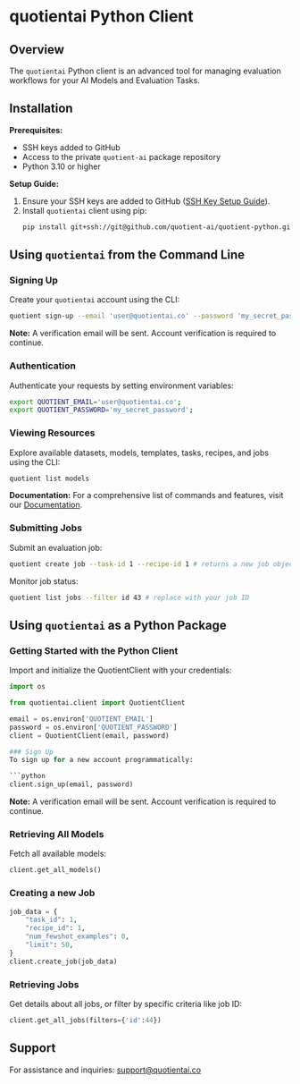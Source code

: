 # quotientai Python Client

## Overview

The `quotientai` Python client is an advanced tool for managing evaluation workflows for your AI Models and Evaluation Tasks.

## Installation


**Prerequisites:**
- SSH keys added to GitHub
- Access to the private `quotient-ai` package repository
- Python 3.10 or higher

**Setup Guide:**
1. Ensure your SSH keys are added to GitHub ([SSH Key Setup Guide](https://docs.github.com/en/authentication/connecting-to-github-with-ssh/generating-a-new-ssh-key-and-adding-it-to-the-ssh-agent)).
2. Install `quotientai` client using pip:
   ```bash
   pip install git+ssh://git@github.com/quotient-ai/quotient-python.git@basic_cli
   ```

## Using `quotientai` from the Command Line

### Signing Up
Create your `quotientai` account using the CLI:

```bash
quotient sign-up --email 'user@quotientai.co' --password 'my_secret_password'
```
**Note:** A verification email will be sent. Account verification is required to continue.

### Authentication
Authenticate your requests by setting environment variables:
```bash
export QUOTIENT_EMAIL='user@quotientai.co';
export QUOTIENT_PASSWORD='my_secret_password';
```

### Viewing Resources
Explore available datasets, models, templates, tasks, recipes, and jobs using the CLI:
```bash
quotient list models
```
**Documentation:** For a comprehensive list of commands and features, visit our [Documentation](<Docs page URL>).

### Submitting Jobs
Submit an evaluation job:
```bash
quotient create job --task-id 1 --recipe-id 1 # returns a new job object
```
Monitor job status:
```bash
quotient list jobs --filter id 43 # replace with your job ID
```

## Using `quotientai` as a Python Package

### Getting Started with the Python Client
Import and initialize the QuotientClient with your credentials:

```python
import os

from quotientai.client import QuotientClient

email = os.environ['QUOTIENT_EMAIL']
password = os.environ['QUOTIENT_PASSWORD']
client = QuotientClient(email, password)

### Sign Up
To sign up for a new account programmatically:

```python
client.sign_up(email, password)
```
**Note:** A verification email will be sent. Account verification is required to continue.

### Retrieving All Models
Fetch all available models:
```python
client.get_all_models()
```

### Creating a new Job
```python
job_data = {
    "task_id": 1,
    "recipe_id": 1,
    "num_fewshot_examples": 0,
    "limit": 50,
}
client.create_job(job_data)
```

### Retrieving Jobs
Get details about all jobs, or filter by specific criteria like job ID:

```python
client.get_all_jobs(filters={'id':44})
```
## Support
For assistance and inquiries: [support@quotientai.co](mailto:support@quotientai.co)
